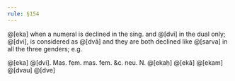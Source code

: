 ```yaml
---
rule: §154
---
```


@[eka] when a numeral is declined in the sing. and @[dvi] in the dual only; @[dvi], is considered as @[dvā] and they are both declined like @[sarva] in all the three genders; e.g.

@[eka] @[dvi].
Mas. fem. mas. fem. &c. neu.
N. @[ekaḥ] @[ekā] @[ekam] @[dvau] @[dve]